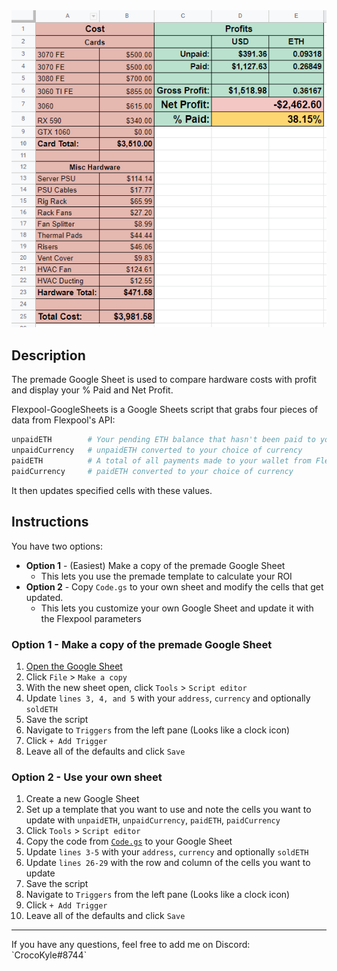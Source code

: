 <img src="screenshot.png">

## Description

The premade Google Sheet is used to compare hardware costs with profit and display your % Paid and Net Profit.

Flexpool-GoogleSheets is a Google Sheets script that grabs four pieces of data from Flexpool's API: 
```python
unpaidETH        # Your pending ETH balance that hasn't been paid to your wallet
unpaidCurrency   # unpaidETH converted to your choice of currency
paidETH          # A total of all payments made to your wallet from Flexpool
paidCurrency     # paidETH converted to your choice of currency
```
It then updates specified cells with these values.

## Instructions
You have two options:

- **Option 1** - (Easiest) Make a copy of the premade Google Sheet
  - This lets you use the premade template to calculate your ROI
- **Option 2** - Copy `Code.gs` to your own sheet and modify the cells that get updated.
  - This lets you customize your own Google Sheet and update it with the Flexpool parameters

### Option 1 - Make a copy of the premade Google Sheet

1. [Open the Google Sheet](https://docs.google.com/spreadsheets/d/1FglDMGFwcljRGlY7Z8ZgFRPMwkygtJFVS_IFx3nCuIg/edit?usp=sharing)
2. Click `File` > `Make a copy`
3. With the new sheet open, click `Tools` > `Script editor`
4. Update `lines 3, 4, and 5` with your `address`, `currency` and optionally `soldETH`
5. Save the script
6. Navigate to `Triggers` from the left pane (Looks like a clock icon)
7. Click `+ Add Trigger`
8. Leave all of the defaults and click `Save`

### Option 2 - Use your own sheet

1. Create a new Google Sheet
2. Set up a template that you want to use and note the cells you want to update with `unpaidETH`, `unpaidCurrency`, `paidETH`, `paidCurrency`
3. Click `Tools` > `Script editor`
4. Copy the code from [`Code.gs`](https://github.com/crocokyle/Flexpool-GoogleSheets/blob/main/Code.gs) to your Google Sheet
5. Update `lines 3-5` with your `address`, `currency` and optionally `soldETH`
6. Update `lines 26-29` with the row and column of the cells you want to update
7. Save the script
8. Navigate to `Triggers` from the left pane (Looks like a clock icon)
9. Click `+ Add Trigger`
10. Leave all of the defaults and click `Save`

<hr>
If you have any questions, feel free to add me on Discord: `CrocoKyle#8744`
